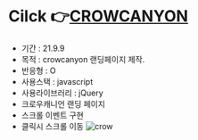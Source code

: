 # Cilck 👉<a href="https://awesomeyelim.github.io/CROWCANYON/">CROWCANYON</a>

- 기간 : 21.9.9
- 목적 : crowcanyon 랜딩페이지 제작.
- 반응형 : O
- 사용스택 : javascript
- 사용라이브러리 : jQuery
- 크로우캐니언 랜딩 페이지
- 스크롤 이벤트 구현
- 클릭시 스크롤 이동
![crow](https://user-images.githubusercontent.com/93499143/147183057-22df82ae-c189-44ff-9bbf-52415d72bb54.png)
